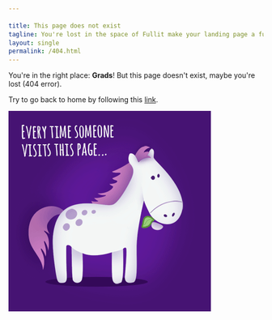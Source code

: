 ```yaml
---

title: This page does not exist
tagline: You're lost in the space of Fullit make your landing page a fullpage sliding tool usefull for web marketing. 404 error
layout: single
permalink: /404.html
---
```


You're in the right place: <b>Grads</b>! But this page doesn't exist, maybe you're lost (404 error). 

Try to go back to home by following this [link](/).

![404](/assets/images/404.gif)

